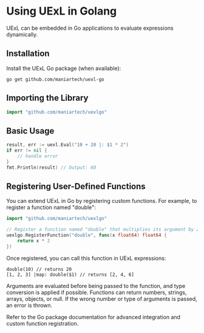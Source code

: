 # Using UExL in Golang

UExL can be embedded in Go applications to evaluate expressions dynamically.

## Installation
Install the UExL Go package (when available):
```
go get github.com/maniartech/uexl-go
```

## Importing the Library
```go
import "github.com/maniartech/uexlgo"
```

## Basic Usage
```go
result, err := uexl.Eval("10 + 20 |: $1 * 2")
if err != nil {
    // handle error
}
fmt.Println(result) // Output: 60
```

## Registering User-Defined Functions

You can extend UExL in Go by registering custom functions. For example, to register a function named "double":

```go
import "github.com/maniartech/uexlgo"

// Register a function named "double" that multiplies its argument by 2
uexlgo.RegisterFunction("double", func(x float64) float64 {
    return x * 2
})
```

Once registered, you can call this function in UExL expressions:

```uexl
double(10) // returns 20
[1, 2, 3] |map: double($1) // returns [2, 4, 6]
```

Arguments are evaluated before being passed to the function, and type conversion is applied if possible. Functions can return numbers, strings, arrays, objects, or null. If the wrong number or type of arguments is passed, an error is thrown.

Refer to the Go package documentation for advanced integration and custom function registration.
